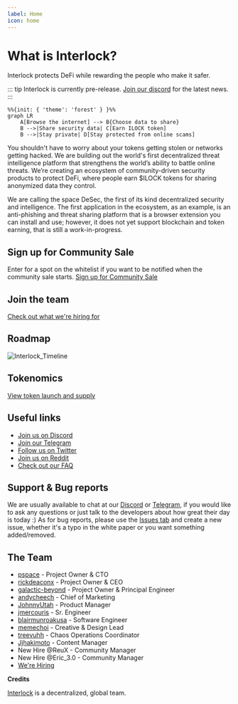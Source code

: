 ```yaml
---
label: Home
icon: home
---
```


# What is Interlock?

Interlock protects DeFi while rewarding the people who make it safer.

::: tip
Interlock is currently pre-release. [Join our discord](https://discord.gg/EP7Ukq6p) for the latest news.
:::

```mermaid
%%{init: { 'theme': 'forest' } }%%
graph LR
    A[Browse the internet] --> B{Choose data to share}
    B -->|Share security data| C[Earn ILOCK token]
    B -->|Stay private| D[Stay protected from online scams]
```

You shouldn't have to worry about your tokens getting stolen or networks getting hacked. We are building out the world's first decentralized threat intelligence 
platform that strengthens the world’s ability to battle online threats. We’re creating an ecosystem of community-driven security products to protect DeFi, where 
people earn $ILOCK tokens for sharing anonymized data they control.

We are calling the space DeSec, the first of its kind decentralized security and intelligence. The first application in the ecosystem, as an example, is an anti-phishing and threat sharing platform that is a browser extension you can install and use; however, it does not yet support blockchain and token earning, that is still a work-in-progress.

## Sign up for Community Sale

Enter for a spot on the whitelist if you want to be notified when the community sale starts.
[Sign up for Community Sale](https://bit.ly/INTRwhitelist)

 ## Join the team

[Check out what we're hiring for](https://interlock.breezy.hr/)

## Roadmap

![Interlock_Timeline](https://user-images.githubusercontent.com/95258773/199094203-19b905bc-a1a8-40b1-be85-e8eb7740f732.png)

## Tokenomics

[View token launch and supply](/token/supply)


## Useful links
* [Join us on Discord](https://discord.gg/YuxsG8znG2)
* [Join our Telegram](https://t.me/interlockchat)
* [Follow us on Twitter](https://www.twitter.com/interlockweb3)
* [Join us on Reddit](https://www.reddit.com/r/interlocknetwork)
* [Check out our FAQ](/faq)


## Support & Bug reports

We are usually available to chat at our [Discord](https://discord.gg/PbCYBbynqd) or [Telegram](https://t.me/+IxzitrEVH2A1ODYx), if you would like to ask
any questions or just talk to the developers about how great their day is today :) As for bug reports, please use
the [Issues tab](https://github.com/interlock-network/interlock-docs/issues) and create a new issue, whether it's a typo in the white paper or you want something added/removed.

## The Team
* [pspace](https://github.com/justerhan) - Project Owner & CTO
* [rickdeaconx](https://github.com/rickdeaconx) - Project Owner & CEO
* [galactic-beyond](https://github.com/galactic-beyond) - Project Owner & Principal Engineer
* [andycheech](https://github.com/andycheech) - Chief of Marketing
* [JohnnyUtah](https://github.com/teachrdan) - Product Manager
* [jmercouris](https://github.com/jmercouris) - Sr. Engineer
* [blairmunroakusa](https://github.com/blairmunroakusa) - Software Engineer
* [memechoi](http://chasehoch.com/) - Creative & Design Lead
* [treevuhh](https://github.com/Treevuhh) - Chaos Operations Coordinator
* [Jjhakimoto](https://github.com/Jjhakimoto) - Content Manager
* New Hire @ReuX - Community Manager
* New Hire @Eric_3.0 - Community Manager
* [We're Hiring](https://interlock.breezy.hr/) 

**Credits**

[Interlock](https://interlock.network) is a decentralized, global team.
